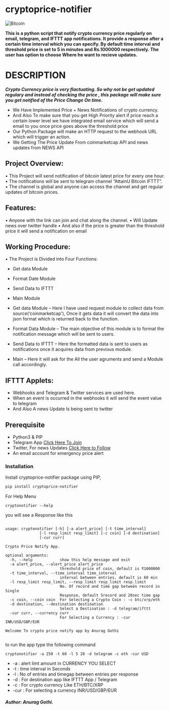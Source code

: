# cryptoprice-notifier
![Bitcoin](https://www.pngitem.com/pimgs/m/520-5207199_cryptocurrency-ethereum-blockchain-altcoins-bitcoin-cryptocurrency-png-transparent.png)

__This is a python script that notify crypto currency price regularly on email, telegram, and IFTTT app notifications. It provide a response after a certain time interval which you can specify. By default time interval and threshold price is set to 5 in minutes and Rs.1000000 respectively. The user has option to choose Where he want to recieve updates.__

# DESCRIPTION
__*Crypto Currency price is very flactuating. So why not be get updated regulary and instead of checking the price , this package will make sure you get notified of the Price Change On time.*__

<ul>
  <li>We Have Implemented Price + News Notifications of crypto currency.</li>
  <li>And Also To make sure that you get High Priority alert if price reach a certain lower level we have integrated email service which will send a email to you once price goes above the threshold price</li>
  <li>Our Python Package will make an HTTP request to the webhook URL which will trigger an action.</li>
  <li>We Getting The Price Update From coinmarketcap API and news updates from NEWS API</li>
</ul>

## Project Overview:
•	This Project will send notification of bitcoin latest price for every one hour.
•	The notifications will be sent to telegram channel “AttainU Bitcoin IFTTT”.
•	The channel is global and anyone can access the channel and get regular updates of bitcoin prices. 


## Features: 
•	Anyone with the link can join and chat along the channel.
•	Will Update news over twitter handle
•	And also if the price is greater than the threshold price it will send a notification on email



## Working Procedure:
•	The Project is Divided into Four Functions:
  -	Get data Module
  -	Format Date Module
  -	Send Data to IFTTT
  -	Main Module 
  
-	Get data Module – Here I have used request module to collect data from source(‘coinmarketcap'), Once it gets data it will convert the data into json format which is returned back to the function.
-	Format Data Module – The main objective of this module is to format the notification message which will be sent to users.
-	Send Data to IFTTT – Here the formatted data is sent to users as notifications once it acquires data from previous module.
-	Main – Here it will ask for the All the user agruments and send a Module call accordingly.

## IFTTT Applets:
  -	Webhooks and Telegram & Twitter services  are used here. 
  -	When an event is occurred in the webhooks it will send the event value to telegram
  - And Also A news Update Is being sent to twitter

## Prerequisite

  - Python3 & PIP
  - Telegram App  <a href="https://t.me/projectcomplete"> Click Here To Join</a> 
  - Twitter, For news Updates <a href="https://twitter.com/news_cryptopia "> Click Here to Follow</a> 
  - An email account for emergency price alert
   
### Installation

Install cryptoprice-notifier package using PIP,
```sh
pip install cryptoprice-notifier 
```
For Help Menu
```
cryptonotifier --help
```
you will see a Response like this
```

usage: cryptonotifier [-h] [-a alert_price] [-t time_interval]
               [-l resp_limit resp_limit] [-c coin] [-d destination]
               [-cur curr]

Crypto Price Notify App.

optional arguments:
  -h, --help            show this help message and exit
  -a alert_price, --alert_price alert_price
                        threshold price of coin, default is ₹1000000
  -t time_interval, --time_interval time_interval
                        interval between entries, default is 60 min
  -l resp_limit resp_limit, --resp_limit resp_limit resp_limit
                        No. Of record and time gap between record in Single
                        Response, default 5record and 20sec time gap
  -c coin, --coin coin  For Selecting a Crypto Coin : -c btc/xrp/eth
  -d destination, --destination destination
                        Select a Destination : -d telegram/ifttt
  -cur curr, --currency curr
                        For Selecting a Currency : -cur INR/USD/GBP/EUR

Welcome To crypto price notify app by Anurag Gothi


```
to run the app type the following command
```
cryptonotifier -a 250 -t 60 -l 5 20 -d telegram -c eth -cur USD
```
*  -a : alert limt amount in CURRENCY YOU SELECT
*  -t : time interval in Seconds
*  -l : No of entries and timegap between entries per response
* -d : For destination app like IFTTT App / Telegram 
* -c : For crypto currency Like ETH/BTC/XRP
* -cur : For selecting a currency INR/USD/GBP/EUR


##### Author: Anurag Gothi.
